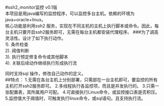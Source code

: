 #ssh2_monitor监控 v0.1版<br>
    本项目是用java编写的监控程序，可以监控多台主机。依赖的环境为 java+oracle+linux。<br>
    核心功能是利用ssh2 服务，实现在不同主机的主机上执行脚本或命令。因此，每台主机只要开启ssh2服务即可，无需在每台主机都安装代理程序。
###为了调高灵活性。设计了如下执行动作。<br>
1). 条件检查 <br>
2). 阈值判断<br>
3). 执行预定修复命令或其他脚本<br>
4). 关联后续动作继续执行形成执行流<br>

同时支持sql 操作，修改自己动作的定义。<br>
##特点：
      1.无需在各台主机上分别部署，只需部在一台主机即可，要监控的所有主机打开ssh2服务即可。
      2.多线程执行各监控项，而且是并发执行的。
      3.只需一张配置表，其所属用户可配。
      4.可直接执行Linux命令，或监控接口表是否积压。
      5.监控值大于阈值时，可触发执行linux命令，或sql语句。且支持执行流。

